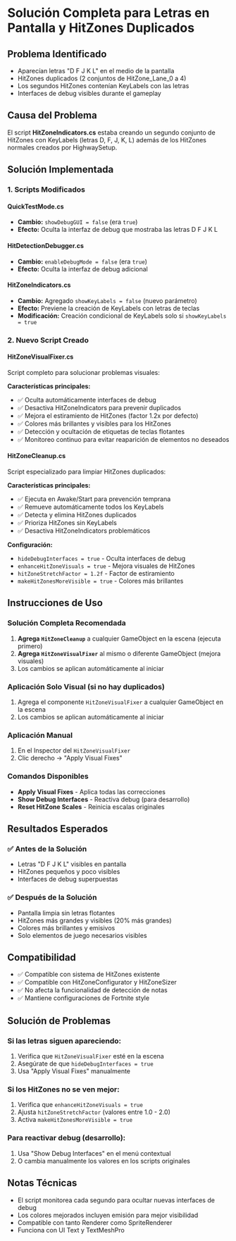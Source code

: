 # Solución Completa para Letras en Pantalla y HitZones Duplicados

## Problema Identificado
- Aparecían letras "D F J K L" en el medio de la pantalla
- HitZones duplicados (2 conjuntos de HitZone_Lane_0 a 4)
- Los segundos HitZones contenían KeyLabels con las letras
- Interfaces de debug visibles durante el gameplay

## Causa del Problema
El script **HitZoneIndicators.cs** estaba creando un segundo conjunto de HitZones con KeyLabels (letras D, F, J, K, L) además de los HitZones normales creados por HighwaySetup.

## Solución Implementada

### 1. Scripts Modificados

#### QuickTestMode.cs
- **Cambio:** `showDebugGUI = false` (era `true`)
- **Efecto:** Oculta la interfaz de debug que mostraba las letras D F J K L

#### HitDetectionDebugger.cs  
- **Cambio:** `enableDebugMode = false` (era `true`)
- **Efecto:** Oculta la interfaz de debug adicional

#### HitZoneIndicators.cs
- **Cambio:** Agregado `showKeyLabels = false` (nuevo parámetro)
- **Efecto:** Previene la creación de KeyLabels con letras de teclas
- **Modificación:** Creación condicional de KeyLabels solo si `showKeyLabels = true`

### 2. Nuevo Script Creado

#### HitZoneVisualFixer.cs
Script completo para solucionar problemas visuales:

**Características principales:**
- ✅ Oculta automáticamente interfaces de debug
- ✅ Desactiva HitZoneIndicators para prevenir duplicados
- ✅ Mejora el estiramiento de HitZones (factor 1.2x por defecto)
- ✅ Colores más brillantes y visibles para los HitZones
- ✅ Detección y ocultación de etiquetas de teclas flotantes
- ✅ Monitoreo continuo para evitar reaparición de elementos no deseados

#### HitZoneCleanup.cs
Script especializado para limpiar HitZones duplicados:

**Características principales:**
- ✅ Ejecuta en Awake/Start para prevención temprana
- ✅ Remueve automáticamente todos los KeyLabels
- ✅ Detecta y elimina HitZones duplicados
- ✅ Prioriza HitZones sin KeyLabels
- ✅ Desactiva HitZoneIndicators problemáticos

**Configuración:**
- `hideDebugInterfaces = true` - Oculta interfaces de debug
- `enhanceHitZoneVisuals = true` - Mejora visuales de HitZones
- `hitZoneStretchFactor = 1.2f` - Factor de estiramiento
- `makeHitZonesMoreVisible = true` - Colores más brillantes

## Instrucciones de Uso

### Solución Completa Recomendada
1. **Agrega `HitZoneCleanup`** a cualquier GameObject en la escena (ejecuta primero)
2. **Agrega `HitZoneVisualFixer`** al mismo o diferente GameObject (mejora visuales)
3. Los cambios se aplican automáticamente al iniciar

### Aplicación Solo Visual (si no hay duplicados)
1. Agrega el componente `HitZoneVisualFixer` a cualquier GameObject en la escena
2. Los cambios se aplican automáticamente al iniciar

### Aplicación Manual
1. En el Inspector del `HitZoneVisualFixer`
2. Clic derecho → "Apply Visual Fixes"

### Comandos Disponibles
- **Apply Visual Fixes** - Aplica todas las correcciones
- **Show Debug Interfaces** - Reactiva debug (para desarrollo)
- **Reset HitZone Scales** - Reinicia escalas originales

## Resultados Esperados

### ✅ Antes de la Solución
- Letras "D F J K L" visibles en pantalla
- HitZones pequeños y poco visibles
- Interfaces de debug superpuestas

### ✅ Después de la Solución  
- Pantalla limpia sin letras flotantes
- HitZones más grandes y visibles (20% más grandes)
- Colores más brillantes y emisivos
- Solo elementos de juego necesarios visibles

## Compatibilidad

- ✅ Compatible con sistema de HitZones existente
- ✅ Compatible con HitZoneConfigurator y HitZoneSizer
- ✅ No afecta la funcionalidad de detección de notas
- ✅ Mantiene configuraciones de Fortnite style

## Solución de Problemas

### Si las letras siguen apareciendo:
1. Verifica que `HitZoneVisualFixer` esté en la escena
2. Asegúrate de que `hideDebugInterfaces = true`
3. Usa "Apply Visual Fixes" manualmente

### Si los HitZones no se ven mejor:
1. Verifica que `enhanceHitZoneVisuals = true`
2. Ajusta `hitZoneStretchFactor` (valores entre 1.0 - 2.0)
3. Activa `makeHitZonesMoreVisible = true`

### Para reactivar debug (desarrollo):
1. Usa "Show Debug Interfaces" en el menú contextual
2. O cambia manualmente los valores en los scripts originales

## Notas Técnicas

- El script monitorea cada segundo para ocultar nuevas interfaces de debug
- Los colores mejorados incluyen emisión para mejor visibilidad
- Compatible con tanto Renderer como SpriteRenderer
- Funciona con UI Text y TextMeshPro
